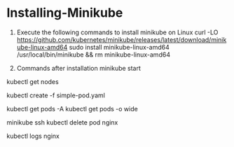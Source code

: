 # Installing-Minikube

1. Execute the following commands to install minikube on Linux
curl -LO https://github.com/kubernetes/minikube/releases/latest/download/minikube-linux-amd64
sudo install minikube-linux-amd64 /usr/local/bin/minikube && rm minikube-linux-amd64

2. Commands after installation
minikube start

kubectl get nodes

kubectl create -f simple-pod.yaml

kubectl get pods -A
kubectl get pods -o wide

minikube ssh
kubectl delete pod nginx

kubectl logs nginx
